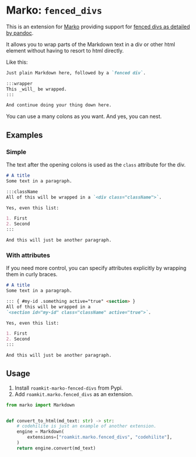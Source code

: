 # Marko: `fenced_divs`

This is an extension for [Marko](https://marko-py.readthedocs.io/) providing support
for [fenced divs as detailed by pandoc](https://pandoc.org/demo/example33/8.18-divs-and-spans.html).

It allows you to wrap parts of the Markdown text in a div or other html element without having
to resort to html directly.

Like this:

```markdown
Just plain Markdown here, followed by a `fenced div`.

:::wrapper
This _will_ be wrapped.
:::

And continue doing your thing down here.
```

You can use a many colons as you want. And yes, you can nest.

## Examples

### Simple
The text after the opening colons is used as the `class` attribute
for the div.

```markdown
# A title
Some text in a paragraph.

:::className
All of this will be wrapped in a `<div class="className">`.

Yes, even this list:

1. First
2. Second
:::

And this will just be another paragraph.
```

### With attributes
If you need more control, you can specify attributes explicitly by wrapping
them in curly braces.

```markdown
# A title
Some text in a paragraph.

::: { #my-id .something active="true" <section> }
All of this will be wrapped in a 
`<section id="my-id" class="className" active="true">`.

Yes, even this list:

1. First
2. Second
:::

And this will just be another paragraph.
```

## Usage

1. Install `roamkit-marko-fenced-divs` from Pypi.
2. Add `roamkit.marko.fenced_divs` as an extension.

```python
from marko import Markdown


def convert_to_html(md_text: str) -> str:
    # codehilite is just an example of another extension.
    engine = Markdown(
        extensions=["roamkit.marko.fenced_divs", "codehilite"],
    )
    return engine.convert(md_text)
```
